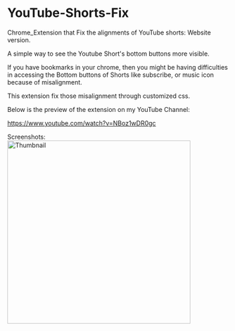 # YouTube-Shorts-Fix
Chrome_Extension that Fix the alignments of YouTube shorts: Website version.

A simple way to see the Youtube Short's bottom buttons more visible.

If you have bookmarks in your chrome, then you might be having difficulties in accessing the Bottom buttons of Shorts like subscribe, or music icon because of misalignment. 

This extension fix those misalignment through customized css.

Below is the preview of the extension on my YouTube Channel:

https://www.youtube.com/watch?v=NBoz1wDR0gc


Screenshots:
<img width="416" alt="Thumbnail" src="https://user-images.githubusercontent.com/20603692/209498822-184fb571-c2bd-48c1-a8d2-dc650873e52c.png">
